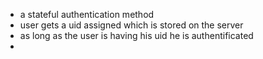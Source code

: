 - a stateful authentication method
- user gets a uid assigned which is stored on the server
- as long as the user is having his uid he is authentificated
-